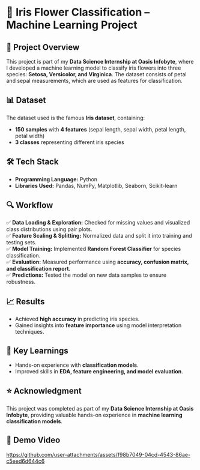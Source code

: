 # 🌸 Iris Flower Classification – Machine Learning Project

## 📌 Project Overview
This project is part of my **Data Science Internship at Oasis Infobyte**, where I developed a machine learning model to classify iris flowers into three species: **Setosa, Versicolor, and Virginica**. The dataset consists of petal and sepal measurements, which are used as features for classification.

## 📊 Dataset
The dataset used is the famous **Iris dataset**, containing:
- **150 samples** with **4 features** (sepal length, sepal width, petal length, petal width)
- **3 classes** representing different iris species

## 🛠️ Tech Stack
- **Programming Language:** Python
- **Libraries Used:** Pandas, NumPy, Matplotlib, Seaborn, Scikit-learn

## 🔍 Workflow
✅ **Data Loading & Exploration:** Checked for missing values and visualized class distributions using pair plots.  
✅ **Feature Scaling & Splitting:** Normalized data and split it into training and testing sets.  
✅ **Model Training:** Implemented **Random Forest Classifier** for species classification.  
✅ **Evaluation:** Measured performance using **accuracy, confusion matrix, and classification report**.  
✅ **Predictions:** Tested the model on new data samples to ensure robustness.

## 📈 Results
- Achieved **high accuracy** in predicting iris species.
- Gained insights into **feature importance** using model interpretation techniques.

## 🚀 Key Learnings
- Hands-on experience with **classification models**.
- Improved skills in **EDA, feature engineering, and model evaluation**.

## ⭐ Acknowledgment
This project was completed as part of my **Data Science Internship at Oasis Infobyte**, providing valuable hands-on experience in **machine learning classification models**.

## 🎥 Demo Video

https://github.com/user-attachments/assets/f98b7049-04cd-4543-86ae-c5eed6d644c6



